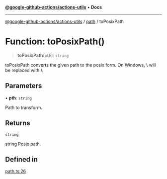 [**@google-github-actions/actions-utils**](../../README.md) • **Docs**

***

[@google-github-actions/actions-utils](../../modules.md) / [path](../README.md) / toPosixPath

# Function: toPosixPath()

> **toPosixPath**(`pth`): `string`

toPosixPath converts the given path to the posix form. On Windows, \\ will be
replaced with /.

## Parameters

• **pth**: `string`

Path to transform.

## Returns

`string`

string Posix path.

## Defined in

[path.ts:26](https://github.com/google-github-actions/actions-utils/blob/main/src/path.ts#L26)
